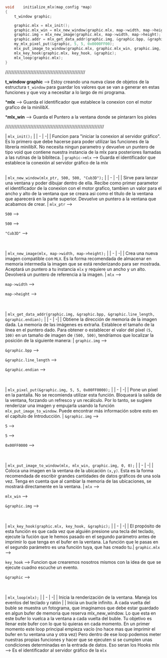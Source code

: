 
```c
void	initialize_mlx(map_config *map)
{
	t_window graphic;

	graphic.mlx = mlx_init();
	graphic.mlx_win = mlx_new_window(graphic.mlx, map->width, map->height, "cub3D");
	graphic.img = mlx_new_image(graphic.mlx, map->width, map->height);
	graphic.addr = mlx_get_data_addr(graphic.img, &graphic.bpp, &graphic.line_length, &graphic.endian);
	my_mlx_pixel_put(&graphic, 5, 5, 0x0000FF00);
	mlx_put_image_to_window(graphic.mlx, graphic.mlx_win, graphic.img, 0, 0);
	mlx_key_hook(graphic.mlx, key_hook, &graphic);
	mlx_loop(graphic.mlx);
}
```

///////////////////////////////////////////////////

**t_window graphic** --> Estoy creando una nueva clase de objetos de la estructura `t_window` para guardar los valores que se van a generar en estas funciones y que voy a necesitar a lo largo de mi programa.

***mlx** --> Guarda el identificador que establece la conexion con el motor grafico de la minilibX.

***mlx_win** --> Guarda el Puntero a la ventana donde se pintararn los pixles

///////////////////////////////////////////////////////////////


| `mlx_init();` |
| - | -|
| Funcion para "iniciar la conexion al servidor gráfico". Es lo primero que debe hacerse para poder utilizar las funciones de la librería minilibX. No necesita ningun parametro y devuelve un puntero de tipo void que contiene nuestra instancia de la mlx para posteriores llamadas a las rutinas de la bibliteca. |
`graphic->mlx` --> Guarda el identificador que establece la conexión al servidor gráfico de la mlx
</br><br>


| `mlx_new_window(mlx_ptr, 500, 500, "Cub3D");` |
| - | -|
| Sirve para lanzar una ventana y poder dibujar dentro de ella. Recibe como primer parametor el identificador de la conexion con el motor grafico, tambien un valor para el ancho y alto de la ventana que se creara asi como el título de la ventana que aparecerá en la parte superior. Devuelve un puntero a la ventana que acabamos de crear. |
`mlx_ptr` -->

`500` -->

`500` -->

`"Cub3D"` -->
<br><br><br>

| `mlx_new_image(mlx, map->width, map->height);` |
| - | -|
| Crea una nueva imagen compatible con `MLX`. Es la forma recomendada de almacenar en memoria intermedia la imagen que se está renderizando para ser mostrada. Aceptará un puntero a tu instancia `mlx` y requiere un ancho y un alto. Devolverá un puntero de referencia a la imagen. |
`mlx` -->

`map->width` -->

`map->height` -->
</br><br><br>


| `mlx_get_data_addr(graphic.img, &graphic.bpp, &graphic.line_length, &graphic.endian);` |
| - | -|
| Obtiene la dirección de memoria de la imagen dada. La memoria de las imágenes es extraña. Establece el tamaño de la línea en el puntero dado. Para obtener o establecer el valor del píxel `(5, 100)` en un tamaño de imagen de `(500, 500)`, tendríamos que localizar la posición de la siguiente manera: |
`graphic.img` -->

`&graphic.bpp` -->

`&graphic.line_length` -->

`&graphic.endian` -->
</br></br></br>


| `mlx_pixel_put(&graphic.img, 5, 5, 0x00FF0000);` |
| - | -|
| Pone un píxel en la pantalla. No se recomienda utilizar esta función. Bloqueará la salida de la ventana, forzando un refresco y un recálculo. Por lo tanto, se sugiere renderizar una imagen y empujarla usando la función `mlx_put_image_to_window`. Puede encontrar más información sobre esto en el capítulo de Introducción. |
`&graphic.img` -->

`5` -->

`5` -->

`0x00FF0000` -->
</br></br></br>


| `mlx_put_image_to_window(mlx, mlx_win, graphic.img, 0, 0);` |
| - | -|
| Coloca una imagen en la ventana de la ubicación `(x,y)`. Esta es la forma recomendada de escribir grandes cantidades de datos gráficos de una sola vez. Tenga en cuenta que al cambiar la memoria de las ubicaciones, se mostrará directamente en la ventana. |
`mlx` -->

`mlx_win` -->

`&graphic.img` -->
</br></br></br>

| `mlx_key_hook(graphic.mlx, key_hook, &graphic);` |
| - | -|
| El propósito de esta función es que cada vez que alguién presione una tecla del teclado, ejecute la fución que le hemos pasado en el segundo parámetro antes de imprimir lo que tenga en el bufer en la ventana. La función que le pasas en el segundo parámetro es una función tuya, que has creado tu.|
`graphic.mlx` -->

`key_hook` --> Funcion que crearemos nosotros mismos con la idea de que se ejecute cuadno escuche un evento.

`&graphic` -->
</br></br></br>

| `mlx_loop(mlx);` |
| - | -|
| Inicia la renderización de la ventana. Maneja los eventos del teclado y ratón |
| Inicia un bucle infinito. A cada vuelta del buble se muestra un fotograma, que imaginamos que debe estar guardado en algun bufer de memoria que reserva mlx_new_window. Lo que esta en este bufer lo vuelca a la ventana a cada vuelta del buble. Tu objetivo es llenar este bufer con lo que tú quieras en cada momento. En un primer momento este loop principal empieza vacío (no hace mas que imprimir el bufer en tu ventana una y otra vez) Pero dentro de ese loop podemos meter nuestras propias funciones y hacer que se ejecuten si se cumplen unas condiciones determinadas en la entrada de datos. Eso seran los Hooks
mlx --> Es el identificador al servidor gráfico de la `mlx`
